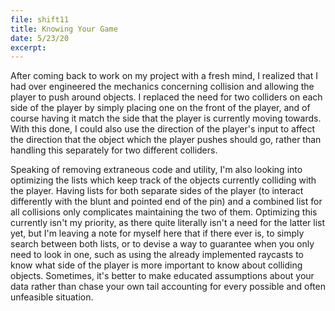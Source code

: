 ```yaml
---
file: shift11
title: Knowing Your Game
date: 5/23/20
excerpt: 
---
```

After coming back to work on my project with a fresh mind, I realized that I had over engineered the mechanics concerning collision and allowing the player to push around objects. I replaced the need for two colliders on each side of the player by simply placing one on the front of the player, and of course having it match the side that the player is currently moving towards. With this done, I could also use the direction of the player's input to affect the direction that the object which the player pushes should go, rather than handling this separately for two different colliders. 

Speaking of removing extraneous code and utility, I'm also looking into optimizing the lists which keep track of the objects currently colliding with the player. Having lists for both separate sides of the player (to interact differently with the blunt and pointed end of the pin) and a combined list for all collisions only complicates maintaining the two of them. Optimizing this currently isn't my priority, as there quite literally isn't a need for the latter list yet, but I'm leaving a note for myself here that if there ever is, to simply search between both lists, or to devise a way to guarantee when you only need to look in one, such as using the already implemented raycasts to know what side of the player is more important to know about colliding objects. Sometimes, it's better to make educated assumptions about your data rather than chase your own tail accounting for every possible and often unfeasible situation.